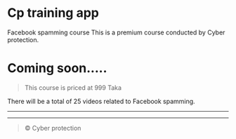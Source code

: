 # Cp training app
Facebook spamming course This is a premium course conducted by Cyber ​​protection.

# Coming soon..... 

> This course is priced at 999 Taka

  
There will be a total of 25 videos related to Facebook spamming.

----------------------------------------
----------------------------------------

> © Cyber protection
